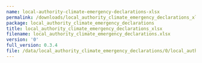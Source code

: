 ```yaml
---
name: local-authority-climate-emergency-declarations-xlsx
permalink: /downloads/local_authority_climate_emergency_declarations_xlsx/0
package: local_authority_climate_emergency_declarations
title: local_authority_climate_emergency_declarations_xlsx
filename: local_authority_climate_emergency_declarations.xlsx
version: '0'
full_version: 0.3.4
file: /data/local_authority_climate_emergency_declarations/0/local_authority_climate_emergency_declarations.xlsx
---
```


